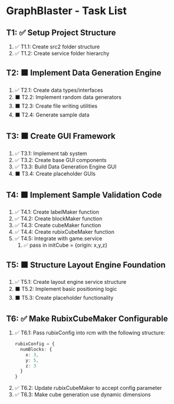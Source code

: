 # GraphBlaster - Task List

## T1: ✅ Setup Project Structure

1. ✅ T1.1: Create src2 folder structure
2. ✅ T1.2: Create service folder hierarchy

## T2: ⬛ Implement Data Generation Engine

1. ✅ T2.1: Create data types/interfaces
2. ⬛ T2.2: Implement random data generators
3. ⬛ T2.3: Create file writing utilities
4. ⬛ T2.4: Generate sample data

## T3: ⬛ Create GUI Framework

1. ✅ T3.1: Implement tab system
2. ✅ T3.2: Create base GUI components
3. ✅ T3.3: Build Data Generation Engine GUI
4. ⬛ T3.4: Create placeholder GUIs

## T4: ⬛ Implement Sample Validation Code

1. ✅ T4.1: Create labelMaker function
2. ✅ T4.2: Create blockMaker function
3. ✅ T4.3: Create cubeMaker function
4. ✅ T4.4: Create rubixCubeMaker function
5. ✅ T4.5: Integrate with game.service
   1. ✅ pass in initCube = {origin: x,y,z}

## T5: ⬛ Structure Layout Engine Foundation

1. ✅ T5.1: Create layout engine service structure
2. ⬛ T5.2: Implement basic positioning logic
3. ⬛ T5.3: Create placeholder functionality

## T6: ✅ Make RubixCubeMaker Configurable

1. ✅ T6.1: Pass rubixConfig into rcm with the following structure:
   ```typescript
   rubixConfig = {
     numBlocks: {
       x: 3,
       y: 5,
       z: 3
     }
   }
   ```
2. ✅ T6.2: Update rubixCubeMaker to accept config parameter
3. ✅ T6.3: Make cube generation use dynamic dimensions